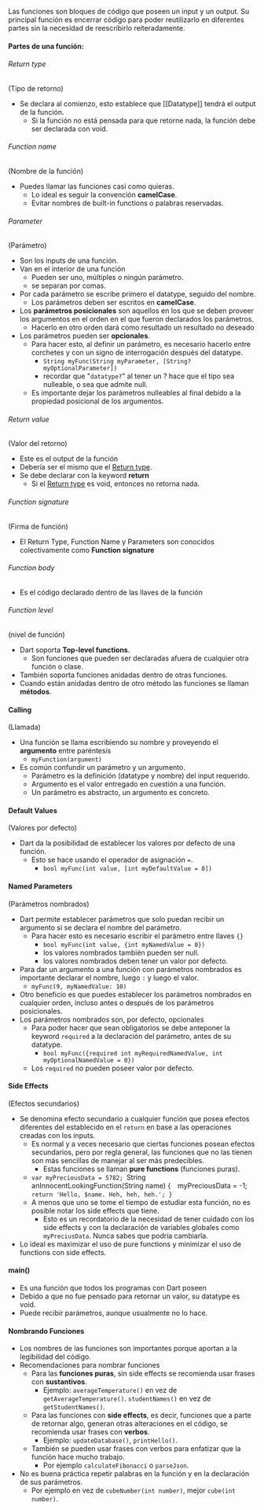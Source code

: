 Las funciones son bloques de código que poseen un input y un output. Su principal función es encerrar código para poder reutilizarlo en diferentes partes sin la necesidad de reescribirlo reiteradamente.

#### Partes de una función:
###### Return type
(Tipo de retorno)
- Se declara al comienzo, esto establece que [[Datatype]] tendrá el output de la función.
	- Si la función no está pensada para que retorne nada, la función debe ser declarada con void.
###### Function name 
(Nombre de la función)
- Puedes llamar las funciones casi como quieras.
	- Lo ideal es seguir la convención **camelCase**.
	- Evitar nombres de built-in functions o palabras reservadas. 
###### Parameter
(Parámetro)
- Son los inputs de una función. 
- Van en el interior de una función
	- Pueden ser uno, múltiples o ningún parámetro. 
	- se separan por comas. 
- Por cada parámetro se escribe primero el datatype, seguido del nombre.
	- Los parámetros deben ser escritos en **camelCase**.
- Los **parámetros posicionales** son aquellos en los que se deben proveer los argumentos en el orden en el que fueron declarados los parámetros.
	- Hacerlo en otro orden dará como resultado un resultado no deseado
- Los parámetros pueden ser **opcionales**.
	- Para hacer esto, al definir un parámetro, es necesario hacerlo entre corchetes y con un signo de interrogación después del datatype.
		- ``String myFunc(String myParameter, [String? myOptionalParameter])``
		- recordar que "``datatype?``" al tener un ? hace que el tipo sea nulleable, o sea que admite null. 
	- Es importante dejar los parámetros nulleables al final debido a la propiedad posicional de los argumentos. 
###### Return value
(Valor del retorno)
- Este es el output de la función
- Debería ser el mismo que el [Return type](#Return%20Type).
- Se debe declarar con la keyword **return**
	- Si el [Return type](#Return%20Type) es void, entonces no retorna nada.
###### Function signature
(Firma de función)
- El Return Type, Function Name y Parameters son conocidos colectivamente como **Function signature**
###### Function body
- Es el código declarado dentro de las llaves de la función
###### Function level
(nivel de función)
- Dart soporta **Top-level functions**.
	- Son funciones que pueden ser declaradas afuera de cualquier otra función o clase.
- También soporta funciones anidadas dentro de otras funciones.
- Cuando están anidadas dentro de otro método las funciones se llaman **métodos**.
#### Calling
(Llamada)
- Una función se llama escribiendo su nombre y proveyendo el **argumento** entre paréntesis
	- `myFunction(argument)`
- Es común confundir un parámetro y un argumento.
	- Parámetro es la definición (datatype y nombre) del input requerido.
	- Argumento es el valor entregado en cuestión a una función. 
	- Un parámetro es abstracto, un argumento es concreto.

#### Default Values
(Valores por defecto)
- Dart da la posibilidad de establecer los valores por defecto de una función.
	- Esto se hace usando el operador de asignación `=`.
		- `bool myFunc(int value, [int myDefaultValue = 0])`
#### Named Parameters
(Parámetros nombrados)
- Dart permite establecer parámetros que solo puedan recibir un argumento si se declara el nombre del parámetro.
	- Para hacer esto es necesario escribir el parámetro entre llaves ``{}``
		- `bool myFunc(int value, {int myNamedValue = 0})`
		- los valores nombrados también pueden ser null.
		- los valores nombrados deben tener un valor por defecto.
- Para dar un argumento a una función con parámetros nombrados es importante declarar el nombre, luego `:` y luego el valor.
	- ``myFunc(9, myNamedValue: 10)``
- Otro beneficio es que puedes establecer los parámetros nombrados en cualquier orden, incluso antes o después de los parámetros posicionales.
- Los parámetros nombrados son, por defecto, opcionales
	- Para poder hacer que sean obligatorios se debe anteponer la keyword `required` a la declaración del parámetro, antes de su datatype.
		- `bool myFunc({required int myRequiredNamedValue, int myOptionalNamedValue = 0})`
	- Los ``required`` no pueden poseer valor por defecto.

#### Side Effects
(Efectos secundarios)
- Se denomina efecto secundario a cualquier función que posea efectos diferentes del establecido en el ``return`` en base a las operaciones creadas con los inputs.
	- Es normal y a veces necesario que ciertas funciones posean efectos secundarios, pero por regla general, las funciones que no las tienen son más sencillas de manejar al ser más predecibles.
		- Estas funciones se llaman **pure functions** (funciones puras).
	- `` var myPreciousData = 5782; 
	``String anInnocentLookingFunction(String name) {`` 
	``myPreciousData = -1; 
	``return 'Hello, $name. Heh, heh, heh.'; }``
	- A menos que uno se tome el tiempo de estudiar esta función, no es posible notar los side effects que tiene.
		- Esto es un recordatorio de la necesidad de tener cuidado con los side effects y con la declaración de variables globales como `myPreciusData`. Nunca sabes que podría cambiarla.
- Lo ideal es maximizar el uso de pure functions y minimizar el uso de functions con side effects.
#### main()
- Es una función que todos los programas con Dart poseen
- Debido a que no fue pensado para retornar un valor, su datatype es void.
- Puede recibir parámetros, aunque usualmente no lo hace.

#### Nombrando Funciones
- Los nombres de las funciones son importantes porque aportan a la legibilidad del código.
- Recomendaciones para nombrar funciones
	- Para las **funciones puras**, sin side effects se recomienda usar frases con **sustantivos**.
		- Ejemplo: ``averageTemperature()`` en vez de `getAverageTemperature()`. `studentNames()` en vez de `getStudentNames()`.
	- Para las funciones con **side effects**, es decir, funciones que a parte de retornar algo, generan otras alteraciones en el código, se recomienda usar frases con **verbos**.
		- Ejemplo: `updateDatabase()`, `printHello()`.
	- También se pueden usar frases con verbos para enfatizar que la función hace mucho trabajo.
		- Por ejemplo `calculateFibonacci` o `parseJson`.
- No es buena práctica repetir palabras en la función y en la declaración de sus parámetros.
	- Por ejemplo en vez de `cubeNumber(int number)`, mejor `cube(int number)`.